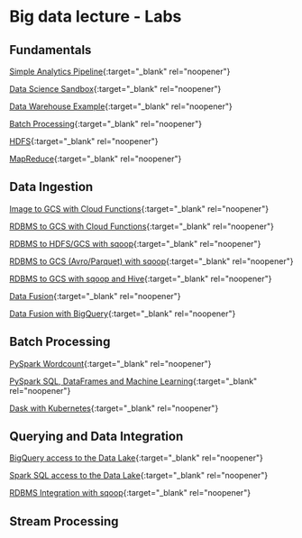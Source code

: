 # Big data lecture - Labs
## Fundamentals
[Simple Analytics Pipeline](https://pkuep.github.io/pk-bigdata/fundamentals_simple_analytics_pipeline){:target="_blank" rel="noopener"}

[Data Science Sandbox](https://pkuep.github.io/pk-bigdata/fundamentals_data_science_sandbox){:target="_blank" rel="noopener"}

[Data Warehouse Example](https://pkuep.github.io/pk-bigdata/fundamentals_data_warehouse_example){:target="_blank" rel="noopener"}

[Batch Processing](https://pkuep.github.io/pk-bigdata/fundamentals_batch_processing){:target="_blank" rel="noopener"}

[HDFS](https://pkuep.github.io/pk-bigdata/fundamentals_hdfs){:target="_blank" rel="noopener"}

[MapReduce](https://pkuep.github.io/pk-bigdata/fundamentals_mapreduce){:target="_blank" rel="noopener"}

## Data Ingestion

[Image to GCS with Cloud Functions](https://pkuep.github.io/pk-bigdata/batch_ingestion_cloudfunctionimage){:target="_blank" rel="noopener"}

[RDBMS to GCS with Cloud Functions](https://pkuep.github.io/pk-bigdata/batch_ingestion_cloudfunctionrdbms){:target="_blank" rel="noopener"}

[RDBMS to HDFS/GCS with sqoop](https://pkuep.github.io/pk-bigdata/batch_ingestion_sqoop){:target="_blank" rel="noopener"}

[RDBMS to GCS (Avro/Parquet) with sqoop](https://pkuep.github.io/pk-bigdata/batch_ingestion_sqoop_avroparquet){:target="_blank" rel="noopener"}

[RDBMS to GCS with sqoop and Hive](https://pkuep.github.io/pk-bigdata/batch_ingestion_sqoop_hive){:target="_blank" rel="noopener"}

[Data Fusion](https://pkuep.github.io/pk-bigdata/batch_ingestion_datafusion){:target="_blank" rel="noopener"}

[Data Fusion with BigQuery](https://pkuep.github.io/pk-bigdata/batch_ingestion_datafusion_bigquery){:target="_blank" rel="noopener"}



## Batch Processing

[PySpark Wordcount](https://pkuep.github.io/pk-bigdata/batch_processing_pyspark_wordcount){:target="_blank" rel="noopener"}

[PySpark SQL, DataFrames and Machine Learning](https://pkuep.github.io/pk-bigdata/batch_processing_pyspark_advanced){:target="_blank" rel="noopener"}

[Dask with Kubernetes](https://pkuep.github.io/pk-bigdata/batch_processing_dask){:target="_blank" rel="noopener"}

## Querying and Data Integration

[BigQuery access to the Data Lake](https://pkuep.github.io/pk-bigdata/query_and_extraction_bigquery_datalake_access){:target="_blank" rel="noopener"}

[Spark SQL access to the Data Lake](https://pkuep.github.io/pk-bigdata/query_and_extraction_sparksql_datalake_access){:target="_blank" rel="noopener"}

[RDBMS Integration with sqoop](https://pkuep.github.io/pk-bigdata/query_and_extraction_sqoop_integration_rdbms){:target="_blank" rel="noopener"}


## Stream Processing
